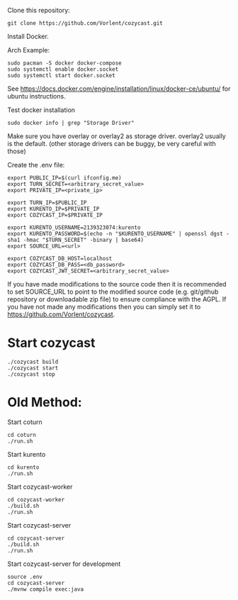 Clone this repository:

```
git clone https://github.com/Vorlent/cozycast.git
```

Install Docker.

Arch Example:

```
sudo pacman -S docker docker-compose
sudo systemctl enable docker.socket
sudo systemctl start docker.socket
```

See https://docs.docker.com/engine/installation/linux/docker-ce/ubuntu/ for ubuntu instructions.

Test docker installation

```
sudo docker info | grep "Storage Driver"
```

Make sure you have overlay or overlay2 as storage driver. overlay2 usually is the default. (other storage drivers can be buggy, be very careful with those)

Create the .env file:

```
export PUBLIC_IP=$(curl ifconfig.me)
export TURN_SECRET=<arbitrary_secret_value>
export PRIVATE_IP=<private_ip>

export TURN_IP=$PUBLIC_IP
export KURENTO_IP=$PRIVATE_IP
export COZYCAST_IP=$PRIVATE_IP

export KURENTO_USERNAME=2139323074:kurento
export KURENTO_PASSWORD=$(echo -n "$KURENTO_USERNAME" | openssl dgst -sha1 -hmac "$TURN_SECRET" -binary | base64)
export SOURCE_URL=<url>

export COZYCAST_DB_HOST=localhost
export COZYCAST_DB_PASS=<db_password>
export COZYCAST_JWT_SECRET=<arbitrary_secret_value>
```

If you have made modifications to the source code then it is recommended to set SOURCE_URL to point to the modified source code (e.g. git/github repository or downloadable zip file) to ensure compliance with the AGPL. If you have not made any modifications then you can simply set it to https://github.com/Vorlent/cozycast.

# Start cozycast

```
./cozycast build
./cozycast start
./cozycast stop
```

# Old Method:

Start coturn

```
cd coturn
./run.sh
```

Start kurento

```
cd kurento
./run.sh
```

Start cozycast-worker

```
cd cozycast-worker
./build.sh
./run.sh
```

Start cozycast-server

```
cd cozycast-server
./build.sh
./run.sh
```

Start cozycast-server for development

```
source .env
cd cozycast-server
./mvnw compile exec:java
```
